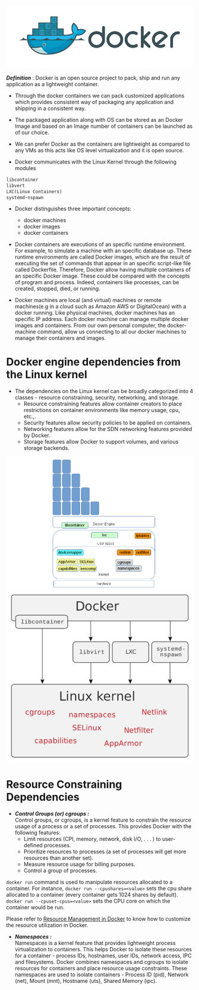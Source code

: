 ![Docker](/images/dockericon-large.png)


***Definition*** : Docker is an open source project to pack, ship and run any application as a lightweight container.

- Through the docker containers we can pack customized applications which provides consistent way of packaging any application and shipping in a consistent way.

- The packaged application along with OS can be stored as an Docker Image and based on an Image number of containers can be launched as of our choice.

- We can prefer Docker as the containers are lightweight as compared to any VMs as this acts like OS level virtualization and it is open source.

- Docker communicates with the Linux Kernel through the following modules

```
libcontainer
libvert
LXC(Linux Containers)
systemd-nspawn
```

- Docker distinguishes three important concepts: 
	- docker machines
	- docker images
	- docker containers
	
- Docker containers are executions of an specific runtime environment. For example, to simulate a machine with an specific database up. These runtime environments are called Docker images, which are the result of executing the set of commands that appear in an specific script-like file called Dockerfile. Therefore, Docker allow having multiple containers of an specific Docker image. These could be compared with the concepts of program and process. Indeed, containers like processes, can be created, stopped, died, or running.

- Docker machines are local (and virtual) machines or remote machines(e.g in a cloud such as Amazon AWS or DigitalOcean) with a docker running. Like physical machines, docker machines has an specific IP address. Each docker machine can manage multiple docker images and containers. From our own personal computer, the docker-machine command, allow us connecting to all our docker machines to manage their containers and images.

# Docker engine dependencies from the Linux kernel

- The dependencies on the Linux kernel can be broadly categorized into 4 classes - resource constraining, security, networking, and storage.
	- Resource constraining features allow container creators to place restrictions on container environments like memory usage, cpu, etc.,.
	- Security features allow security policies to be applied on containers.
	- Networking features allow for the SDN networking features provided by Docker.
	- Storage features allow Docker to support volumes, and various storage backends.

![Kernel Dep1](/images/kernel-dep1.png) ![Kernel Dep2](/images/kernel-dep2.png)

# Resource Constraining Dependencies
- ***Control Groups (or) cgroups :***   
Control groups, or cgroups, is a kernel feature to constrain the resource usage of a process or a set of processes. This provides Docker with the following features:
	- Limit resources (CPI, memory, network, disk I/O, . . . ) to user-defined processes.
	- Prioritize resources to processes (a set of processes will get more resources than another set).
	- Measure resource usage for billing purposes.
	- Control a group of processes.

`docker run` command is used to manipulate resources allocated to a container.
For instance, `docker run --cpushares=<value>` sets the cpu share allocated to a container (every container gets 1024 shares by default).
`docker run --cpuset-cpus=<value>` sets the CPU core on which the container would be run.

Please refer to [Resource Management in Docker](https://goldmann.pl/blog/2014/09/11/resource-management-in-docker/) to know how to customize the resource utilization in Docker.

- ***Namespaces :***    
Namespaces is a kernel feature that provides lightweight process virtualization to containers. This helps Docker to isolate these resources for a container - process IDs, hostnames, user IDs, network access, IPC and filesystems. Docker combines namespaces and cgroups to isolate resources for containers and place resource usage constraints. These namespaces are used to isolate containers - Process ID (pid), Network (net), Mount (mnt), Hostname (uts), Shared Memory (ipc).
